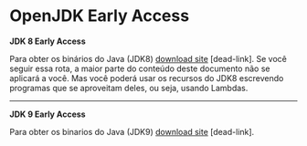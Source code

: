 # OpenJDK Early Access

**JDK 8 Early Access**

Para obter os binários do Java (JDK8) [download site](https://jdk8.java.net/download.html) [dead-link].
Se você seguir essa rota, a maior parte do conteúdo deste documento não se aplicará a você. Mas você poderá usar os recursos do JDK8 escrevendo programas que se aproveitam deles, ou seja, usando Lambdas.


---
**JDK 9 Early Access**

Para obter os binarios do Java (JDK9) [download site](https://jdk9.java.net/download/) [dead-link].